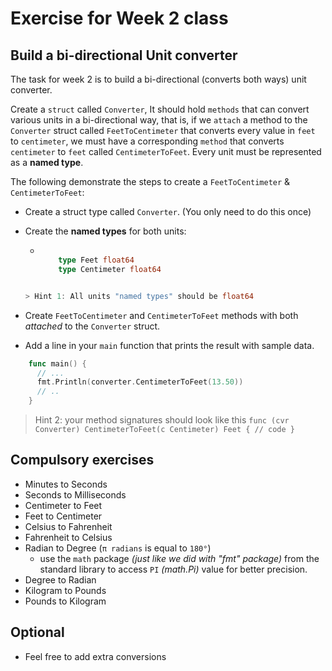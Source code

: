 # Exercise for Week 2 class

## Build a bi-directional Unit converter

The task for week 2 is to build a bi-directional (converts both ways) unit converter.

Create a `struct` called `Converter`, It should hold `methods` that can convert various units in a bi-directional way, that is, if we `attach` a method to the `Converter` struct called `FeetToCentimeter` that converts every value in `feet` to `centimeter`, we must have a corresponding `method` that converts `centimeter` to `feet` called `CentimeterToFeet`. Every unit must be represented as a __named type__.

The following demonstrate the steps to create a `FeetToCentimeter` & `CentimeterToFeet`:

+ Create a struct type called `Converter`. (You only need to do this once)
+ Create the __named types__ for both units:

  + ```go

        type Feet float64
        type Centimeter float64

  ```go

  > Hint 1: All units "named types" should be float64

+ Create `FeetToCentimeter` and `CentimeterToFeet` methods with both _attached_ to the `Converter` struct.
+ Add a line in your `main` function that prints the result with sample data.

```go
    func main() {
      // ...
      fmt.Println(converter.CentimeterToFeet(13.50))
      // ..
    }
```

> Hint 2: your method signatures should look like this `func (cvr Converter) CentimeterToFeet(c Centimeter) Feet { // code }`

## Compulsory exercises

+ Minutes to Seconds
+ Seconds to Milliseconds
+ Centimeter to Feet
+ Feet to Centimeter
+ Celsius to Fahrenheit
+ Fahrenheit to Celsius
+ Radian to Degree (`π radians` is equal to `180°`)
  + use the `math` package _(just like we did with "fmt" package)_ from the standard library to access `PI` _(math.Pi)_ value for better precision.
+ Degree to Radian
+ Kilogram to Pounds
+ Pounds to Kilogram

## Optional

+ Feel free to add extra conversions
